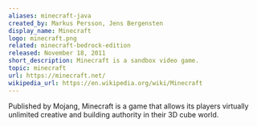 ```yaml
---
aliases: minecraft-java
created_by: Markus Persson, Jens Bergensten
display_name: Minecraft
logo: minecraft.png
related: minecraft-bedrock-edition
released: November 18, 2011
short_description: Minecraft is a sandbox video game.
topic: minecraft
url: https://minecraft.net/
wikipedia_url: https://en.wikipedia.org/wiki/Minecraft
---
```

Published by Mojang, Minecraft is a game that allows its players virtually unlimited creative and building authority in their 3D cube world.
